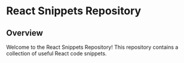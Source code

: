 # React Snippets Repository


## Overview

Welcome to the React Snippets Repository! This repository contains a collection of useful React code snippets.
